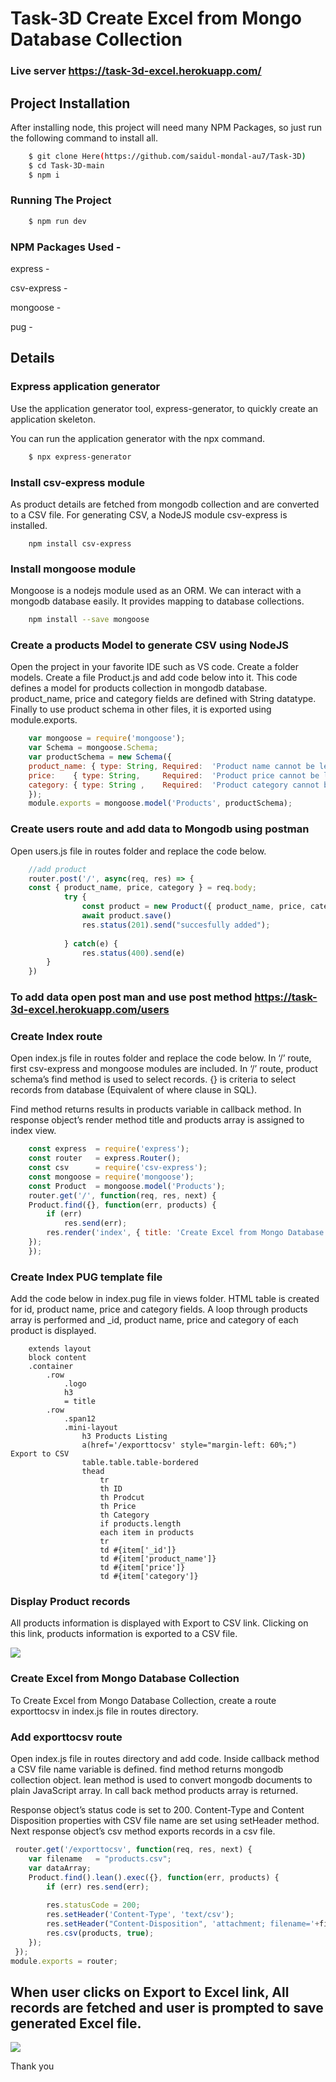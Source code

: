 # Task-3D Create Excel from Mongo Database Collection


### Live server https://task-3d-excel.herokuapp.com/

## Project Installation

After installing node, this project will need many NPM Packages, so just run the following command to install all.

```sh
    $ git clone Here(https://github.com/saidul-mondal-au7/Task-3D)
    $ cd Task-3D-main
    $ npm i
```
### Running The Project
```sh
    $ npm run dev
```

### NPM Packages Used -
express -

csv-express -

mongoose -

pug -

## Details

### Express application generator

Use the application generator tool, express-generator, to quickly create an application skeleton.

You can run the application generator with the npx command.

```sh
    $ npx express-generator
```

### Install csv-express module

As product details are fetched from mongodb collection and are converted to a CSV file. For generating CSV, a NodeJS module csv-express is installed.

```SH
    npm install csv-express
```
### Install mongoose module

Mongoose is a nodejs module used as an ORM. We can interact with a mongodb database easily. It provides mapping to database collections.

```sh
    npm install --save mongoose
```

### Create a products Model to generate CSV using NodeJS

Open the project in your favorite IDE such as VS code. Create a folder models. Create a file Product.js and add code below into it. This code defines a model for products collection in mongodb database. product_name, price and category fields are defined with String datatype. Finally to use product schema in other files, it is exported using module.exports.

```js
    var mongoose = require('mongoose');
    var Schema = mongoose.Schema;
    var productSchema = new Schema({
    product_name: { type: String, Required:  'Product name cannot be left blank.' },
    price:    { type: String,     Required:  'Product price cannot be left blank.'},
    category: { type: String ,    Required:  'Product category cannot be left blank'}
    });
    module.exports = mongoose.model('Products', productSchema);

```

### Create users route and add data to Mongodb using postman

Open users.js file in routes folder and replace the code below.

```js
    //add product
    router.post('/', async(req, res) => {
    const { product_name, price, category } = req.body;
            try {
                const product = new Product({ product_name, price, category })
                await product.save()
                res.status(201).send("succesfully added");
                
            } catch(e) {
                res.status(400).send(e)
        }
    })

```
### To add data open post man and use post method https://task-3d-excel.herokuapp.com/users

### Create Index route

Open index.js file in routes folder and replace the code below. In ‘/’ route, first csv-express and mongoose modules are included. In ‘/’ route, product schema’s find method is used to select records. {} is criteria to select records from database (Equivalent of  where clause in SQL).

Find method returns results in products variable in callback method. In response object’s render method title and products array is assigned to index view.

```js
    const express  = require('express');
    const router   = express.Router();
    const csv      = require('csv-express');
    const mongoose = require('mongoose');
    const Product  = mongoose.model('Products');
    router.get('/', function(req, res, next) {
    Product.find({}, function(err, products) {
        if (err)
            res.send(err);
        res.render('index', { title: 'Create Excel from Mongo Database Collection', products: products });
    });
    });

```

### Create Index PUG template file

Add the code below in index.pug file in views folder. HTML table is created for id, product name, price and category fields. A loop through products array is performed and _id, product name, price and category of each product is displayed.

```pug
    extends layout
    block content
    .container
        .row
            .logo
            h3
            = title
        .row
            .span12
            .mini-layout
                h3 Products Listing
                a(href='/exporttocsv' style="margin-left: 60%;") Export to CSV
                table.table.table-bordered
                thead
                    tr
                    th ID
                    th Prodcut
                    th Price
                    th Category
                    if products.length
                    each item in products
                    tr
                    td #{item['_id']}
                    td #{item['product_name']}
                    td #{item['price']}
                    td #{item['category']}

```

### Display Product records

All products information is displayed with Export to CSV  link. Clicking on this link, products information is exported to a CSV file.

![](/demoPictures/Screenshot-1.png)


### Create Excel from Mongo Database Collection

To Create Excel from Mongo Database Collection, create a route exporttocsv in index.js file in routes directory.

### Add exporttocsv route

Open index.js file in routes directory and add code. Inside callback method a CSV file name variable is defined. find method returns mongodb collection object. lean method is used to convert mongodb documents to plain JavaScript array. In call back method products array is returned.

Response object’s status code is set to 200. Content-Type and Content Disposition properties with CSV file name are set using setHeader method. Next response object’s csv method exports records in a csv file.

```js
 router.get('/exporttocsv', function(req, res, next) {
    var filename   = "products.csv";
    var dataArray;
    Product.find().lean().exec({}, function(err, products) {
        if (err) res.send(err);
        
        res.statusCode = 200;
        res.setHeader('Content-Type', 'text/csv');
        res.setHeader("Content-Disposition", 'attachment; filename='+filename);
        res.csv(products, true);
    });
 });
module.exports = router;
```
## When user clicks on Export to Excel link, All records are fetched and user is prompted to save generated Excel file.

![](/demoPictures/Screenshot-2.png)


Thank you
